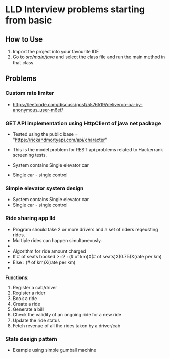 # LLD Interview problems starting from basic

## How to Use

1. Import the project into your favourite IDE
2. Go to _src/main/java_ and select the class file and run the main method in that class


## Problems

### Custom rate limiter
- https://leetcode.com/discuss/post/5576519/deliveroo-oa-by-anonymous_user-m6ef/

### GET API implementation using HttpClient of java net package
- Tested using the public base = "https://rickandmortyapi.com/api/character"
- This is the model problem for REST api problems related to Hackerrank screening tests.

- System contains Single elevator car
- Single car - single control


### Simple elevator system design

- System contains Single elevator car
- Single car - single control

### Ride sharing app lld
* Program should take 2 or more drivers and a set of riders reqeusting rides.
* Multiple rides can happen simultaneously.
*
* Algorithm for ride amount charged
* If # of seats booked >=2 : (# of km)X(# of seats)X(0.75)X(rate per km)
* Else :  (# of km)X(rate per km)
*
**Functions**:
1. Register a cab/driver
2. Register a rider
3. Book a ride
4. Create a ride
5. Generate a bill
6. Check the validity of an ongoing ride for a new ride
7. Update the ride status
8. Fetch revenue of all the rides taken by a driver/cab

### State design pattern
* Example using simple gumball machine 
